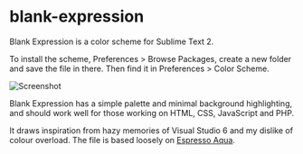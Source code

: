 blank-expression
================

Blank Expression is a color scheme for Sublime Text 2. 

To install the scheme, Preferences > Browse Packages, create a new folder and save the file in there. Then find it in Preferences > Color Scheme.

![Screenshot](http://pidg.github.io/demo.png)

Blank Expression has a simple palette and minimal background highlighting, and should work well for those working on HTML, CSS, JavaScript and PHP.

It draws inspiration from hazy memories of Visual Studio 6 and my dislike of colour overload. The file is based loosely on [Espresso Aqua](https://github.com/cafarm/aqua-theme).
